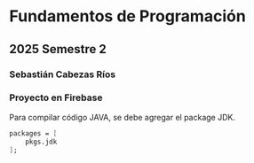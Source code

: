 # Fundamentos de Programación
## 2025 Semestre 2
### Sebastián Cabezas Ríos

### Proyecto en Firebase

Para compilar código JAVA, se debe agregar el package JDK.

```nix
packages = [
    pkgs.jdk
];
```
